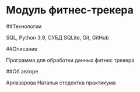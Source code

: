 # Модуль фитнес-трекера

##Технологии

 SQL, Python 3.9,  СУБД SQLite, Git, GitHub

 ##Описание

 Программа для обработки данных фитнес трекера 

 ##Об авторе

 Арлазарова Наталья стедентка практикума
